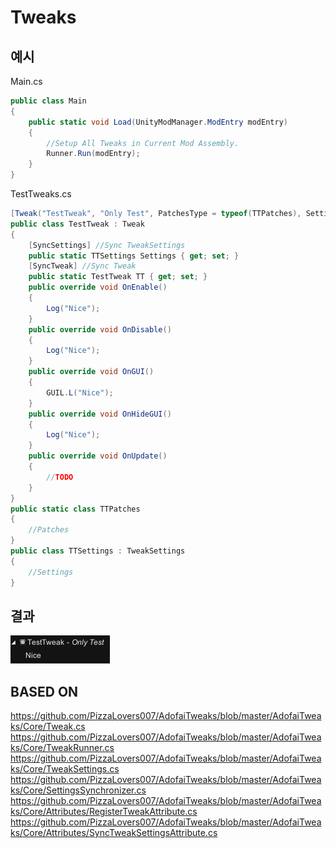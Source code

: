 # Tweaks

## 예시
Main.cs
```cs
public class Main
{
    public static void Load(UnityModManager.ModEntry modEntry)
    {
        //Setup All Tweaks in Current Mod Assembly.
        Runner.Run(modEntry);
    }
}
```

TestTweaks.cs
```cs
[Tweak("TestTweak", "Only Test", PatchesType = typeof(TTPatches), SettingsType = typeof(TTSettings))]
public class TestTweak : Tweak
{
    [SyncSettings] //Sync TweakSettings
    public static TTSettings Settings { get; set; }
    [SyncTweak] //Sync Tweak
    public static TestTweak TT { get; set; }
    public override void OnEnable()
    {
        Log("Nice");
    }
    public override void OnDisable()
    {
        Log("Nice");
    }
    public override void OnGUI()
    {
        GUIL.L("Nice");
    }
    public override void OnHideGUI()
    {
        Log("Nice");
    }
    public override void OnUpdate()
    {
        //TODO
    }
}
public static class TTPatches
{
    //Patches
}
public class TTSettings : TweakSettings
{
    //Settings
}
```
## 결과
![Result](Result.png)
## BASED ON
https://github.com/PizzaLovers007/AdofaiTweaks/blob/master/AdofaiTweaks/Core/Tweak.cs
https://github.com/PizzaLovers007/AdofaiTweaks/blob/master/AdofaiTweaks/Core/TweakRunner.cs
https://github.com/PizzaLovers007/AdofaiTweaks/blob/master/AdofaiTweaks/Core/TweakSettings.cs
https://github.com/PizzaLovers007/AdofaiTweaks/blob/master/AdofaiTweaks/Core/SettingsSynchronizer.cs
https://github.com/PizzaLovers007/AdofaiTweaks/blob/master/AdofaiTweaks/Core/Attributes/RegisterTweakAttribute.cs
https://github.com/PizzaLovers007/AdofaiTweaks/blob/master/AdofaiTweaks/Core/Attributes/SyncTweakSettingsAttribute.cs
